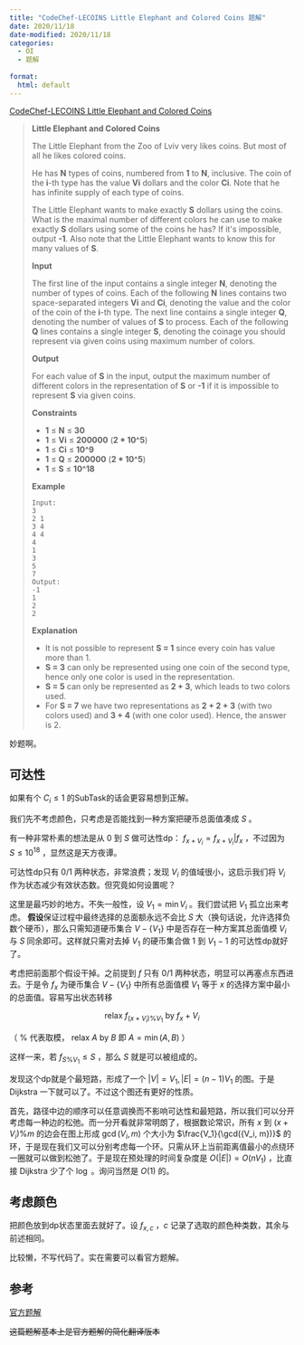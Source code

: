 ```yaml
---
title: "CodeChef-LECOINS Little Elephant and Colored Coins 题解"
date: 2020/11/18
date-modified: 2020/11/18
categories:
  - OI
  - 题解
  
format:
  html: default
---
```


[CodeChef-LECOINS Little Elephant and Colored Coins](https://www.codechef.com/problems/LECOINS)

>**Little Elephant and Colored Coins**
>
>The Little Elephant from the Zoo of Lviv very likes coins. But most of all he likes colored coins.
>
>He has **N** types of coins, numbered from **1** to **N**, inclusive. The coin of the **i**-th type has the value **Vi** dollars and the color **Ci**. Note that he has infinite supply of each type of coins.
>
>The Little Elephant wants to make exactly **S** dollars using the coins. What is the maximal number of different colors he can use to make exactly **S** dollars using some of the coins he has? If it's impossible, output **-1**. Also note that the Little Elephant wants to know this for many values of **S**.
>
>**Input**
>
>The first line of the input contains a single integer **N**, denoting the number of types of coins. Each of the following **N** lines contains two space-separated integers **Vi** and **Ci**, denoting the value and the color of the coin of the **i**-th type. The next line contains a single integer **Q**, denoting the number of values of **S** to process. Each of the following **Q** lines contains a single integer **S**, denoting the coinage you should represent via given coins using maximum number of colors.
>
>**Output**
>
>For each value of **S** in the input, output the maximum number of different colors in the representation of **S** or **-1** if it is impossible to represent **S** via given coins.
>
>**Constraints**
>
>- **1** ≤ **N** ≤ **30**
>- **1** ≤ **Vi** ≤ **200000** (**2 \* 10^5**)
>- **1** ≤ **Ci** ≤ **10^9**
>- **1** ≤ **Q** ≤ **200000** (**2 \* 10^5**)
>- **1** ≤ **S** ≤ **10^18**
>
>**Example**
>
>```
>Input:
>3
>2 1
>3 4
>4 4
>4
>1
>3
>5
>7
>Output:
>-1
>1
>2
>2
>```
>
>**Explanation**
>
>- It is not possible to represent **S = 1** since every coin has value more than 1.
>- **S = 3** can only be represented using one coin of the second type, hence only one color is used in the representation.
>- **S = 5** can only be represented as **2 + 3**, which leads to two colors used.
>- For **S = 7** we have two representations as **2 + 2 + 3** (with two colors used) and **3 + 4** (with one color used). Hence, the answer is 2.

妙题啊。

## 可达性

如果有个 $C_i \le 1$ 的SubTask的话会更容易想到正解。

我们先不考虑颜色，只考虑是否能找到一种方案把硬币总面值凑成 $S$ 。

有一种非常朴素的想法是从 $0$ 到 $S$ 做可达性dp： $f_{x+V_i} = f_{x+V_i} | f_x$ ，不过因为 $S \le 10^{18}$ ，显然这是天方夜谭。

可达性dp只有 $0/1$ 两种状态，非常浪费；发现 $V_i$ 的值域很小，这启示我们将 $V_i$ 作为状态减少有效状态数。但究竟如何设置呢？

这里是最巧妙的地方。不失一般性，设 $V_1 = \min V_i$ 。我们尝试把 $V_1$ 孤立出来考虑。 **假设**保证过程中最终选择的总面额永远不会比 $S$ 大（换句话说，允许选择负数个硬币），那么只需知道硬币集合 $V - \{ V_1 \}$ 中是否存在一种方案其总面值模 $V_i$ 与 $S$ 同余即可。这样就只需对去掉 $V_1$ 的硬币集合做 $1$ 到 $V_1- 1$ 的可达性dp就好了。

考虑把前面那个假设干掉。之前提到 $f$ 只有 $0/1$ 两种状态，明显可以再塞点东西进去。于是令 $f_x$ 为硬币集合 $V - \{ V_1 \}$ 中所有总面值模 $V_1$ 等于 $x$ 的选择方案中最小的总面值。容易写出状态转移

$$
\mathrm{relax} \ f_{(x+V_i)\% V_1} \ \mathrm{by} \ f_x + V_i
$$

（ $\%$ 代表取模， $\mathrm{relax} \ A \ \mathrm{by} \ B$ 即 $A = \min(A,B)$ ）

这样一来，若 $f_{S \% V_1} \le S$ ，那么 $S$ 就是可以被组成的。 

发现这个dp就是个最短路，形成了一个 $|V| = V_1, |E| = (n-1) V_1$ 的图。于是 Dijkstra 一下就可以了。不过这个图还有更好的性质。

首先，路径中边的顺序可以任意调换而不影响可达性和最短路，所以我们可以分开考虑每一种边的松弛。而一分开看就非常明朗了，根据数论常识，所有 $x$ 到 $(x + V_i) \% m$ 的边会在图上形成 $\gcd(V_i, m)$ 个大小为 $\frac{V_1}{\gcd({V_i, m})}$ 的环，于是现在我们又可以分别考虑每一个环。只需从环上当前距离值最小的点绕环一圈就可以做到松弛了。于是现在预处理的时间复杂度是 $O(|E|) = O(nV_1)$ ，比直接 Dijkstra 少了个 $\log$ 。询问当然是 $O(1)$ 的。

## 考虑颜色

把颜色放到dp状态里面去就好了。设 $f_{x, c}$ ，$c$ 记录了选取的颜色种类数，其余与前述相同。

比较懒，不写代码了。实在需要可以看官方题解。

## 参考

[官方题解](https://discuss.codechef.com/t/lecoins-editorial/1723)

~~这篇题解基本上是官方题解的简化翻译版本~~